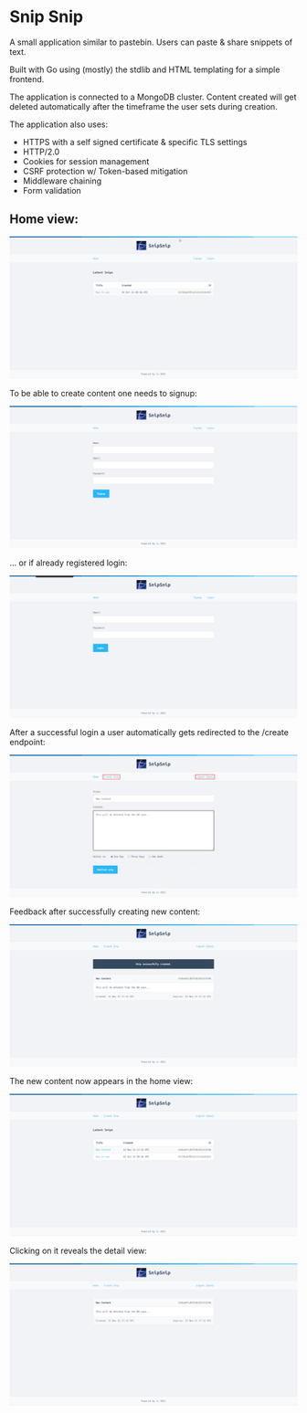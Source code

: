 # Snip Snip

A small application similar to pastebin.
Users can paste & share snippets of text.

Built with Go using (mostly) the stdlib and HTML templating for a simple frontend.

The application is connected to a MongoDB cluster. Content created will get deleted automatically after the timeframe the user sets during creation.

The application also uses:
- HTTPS with a self signed certificate & specific TLS settings
- HTTP/2.0
- Cookies for session management
- CSRF protection w/ Token-based mitigation
- Middleware chaining
- Form validation

## Home view:
![](img/home.png)

To be able to create content one needs to signup:

![](img/signup.png)

... or if already registered login:

![](img/login.png)

After a successful login a user automatically gets redirected to the /create endpoint:

![](img/create.png)

Feedback after successfully creating new content:

![](img/success.png)

The new content now appears in the home view:

![](img/list.png)

Clicking on it reveals the detail view:

![](img/view.png)